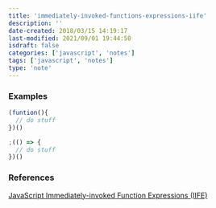 ```yaml
---
title: 'immediately-invoked-functions-expressions-iife'
description: ''
date-created: 2018/03/15 14:19:17
last-modified: 2021/09/01 19:44:50
isdraft: false
categories: ['javascript', 'notes']
tags: ['javascript', 'notes']
type: 'note'
---
```


### Examples

```javascript
(funtion(){
  // do stuff
})()
```

```javascript
;(() => {
  // do stuff
})()
```

### References

[JavaScript Immediately-invoked Function Expressions (IIFE)](https://flaviocopes.com/javascript-iife/)
